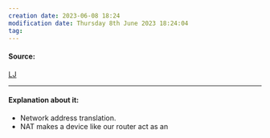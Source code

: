 ```yaml
---
creation date: 2023-06-08 18:24
modification date: Thursday 8th June 2023 18:24:04
tag: 
---
```


#### Source:
[LJ](https://linuxjourney.com/lesson/nat-network-address-translation)

--------------------------------------

#### Explanation about it:

* Network address translation.
* NAT makes a device like our router act as an